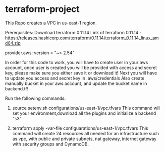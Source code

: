 # terraform-project

This Repo creates a VPC in us-east-1 region. 

Prerequisites:
Download terraform 0.11.14 
Link of terraform 0.11.14 - https://releases.hashicorp.com/terraform/0.11.14/terraform_0.11.14_linux_amd64.zip

provider.aws: version = "~> 2.54"

In order for this code to work, you will have to create user in your aws account, once user is created you will be provided with access and secret key, please make sure you either save it or download it!
Next you will have to update you access and secret key in .aws/credentials 
Also create manually bucket in your aws account, and update the bucket name in backend.tf!

Run the following commands:
1) source setenv.sh configurations/us-east-1/vpc.tfvars 
This command will set your environment,download all the plugins  and initialize a backend "s3"

2) terraform apply -var-file configuarations/us-east-1/vpc.tfvars 
This command will create 24 resources all needed for an infrastructure such as vpc, with public and private subnets, nat gateway, internet gateway with security groups and DynamoDB.



